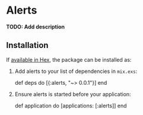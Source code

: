 # Alerts

**TODO: Add description**

## Installation

If [available in Hex](https://hex.pm/docs/publish), the package can be installed as:

  1. Add alerts to your list of dependencies in `mix.exs`:

        def deps do
          [{:alerts, "~> 0.0.1"}]
        end

  2. Ensure alerts is started before your application:

        def application do
          [applications: [:alerts]]
        end

